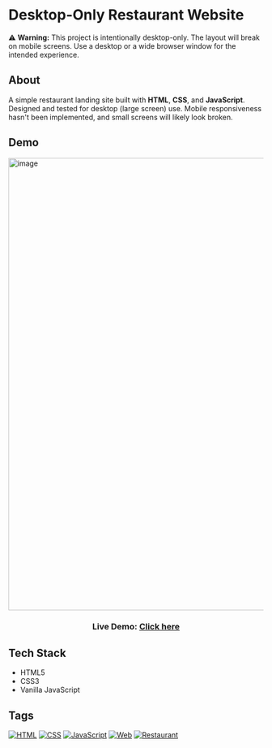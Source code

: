 # Desktop-Only Restaurant Website

⚠️ **Warning:** This project is intentionally desktop-only. The layout will break on mobile screens. Use a desktop or a wide browser window for the intended experience.

## About
A simple restaurant landing site built with **HTML**, **CSS**, and **JavaScript**. Designed and tested for desktop (large screen) use. Mobile responsiveness hasn't been implemented, and small screens will likely look broken.

## Demo
<img width="1918" height="891" alt="image" src="https://github.com/user-attachments/assets/c84dc0e0-2594-4f80-bcbd-38fa22889661" />

<h3 align="center">
  Live Demo: <a href="https://fadilahrahmadiah.github.io/restaurant-website/" target="_blank">Click here</a>
</h3>

## Tech Stack
- HTML5
- CSS3
- Vanilla JavaScript

## Tags
[![HTML](https://img.shields.io/badge/HTML-E34F26?style=flat&logo=html5&logoColor=white)](https://github.com/search?q=HTML) [![CSS](https://img.shields.io/badge/CSS-1572B6?style=flat&logo=css3&logoColor=white)](https://github.com/search?q=CSS) [![JavaScript](https://img.shields.io/badge/JavaScript-F7DF1E?style=flat&logo=javascript&logoColor=black)](https://github.com/search?q=JavaScript) [![Web](https://img.shields.io/badge/Web-FF6F00?style=flat&logo=web&logoColor=white)](https://github.com/search?q=web) [![Restaurant](https://img.shields.io/badge/Restaurant-4CAF50?style=flat)](https://github.com/search?q=restaurant) 
